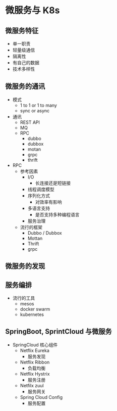 # 微服务与 K8s

## 微服务特征

- 单一职责
- 轻量级通信
- 隔离性
- 有自己的数据
- 技术多样性

## 微服务的通讯

- 模式
  - 1 to 1 or 1 to many
  - sync or async
- 通讯
  - REST API
  - MQ
  - RPC
    - dubbo
    - dubbox
    - motan
    - grpc
    - thrift
- RPC
  - 参考因素
    - I/O
      - 长连接还是短链接
    - 线程调度模型
    - 序列化方式
      - 对效率有影响
    - 多语言支持
      - 是否支持多种编程语言
    - 服务治理
  - 流行的框架
    - Dubbo / Dubbox
    - Mottan
    - Thrift
    - grpc

## 微服务的发现

## 服务编排

- 流行的工具
  - mesos
  - docker swarm
  - kubernetes

## SpringBoot, SprintCloud 与微服务

- SpringCloud 核心组件
  - Netflix Eureka
    - 服务发现
  - Netflix Ribbon
    - 负载均衡
  - Netflix Hystrix
    - 服务注册
  - Netfilx zuul
    - 服务网关
  - Spring Cloud Config
    - 服务配置
